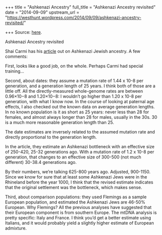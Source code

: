 +++
title = "Ashkenazi Ancestry"
full_title = "Ashkenazi Ancestry revisited"
date = "2014-09-09"
upstream_url = "https://westhunt.wordpress.com/2014/09/09/ashkenazi-ancestry-revisited/"

+++
Source: [here](https://westhunt.wordpress.com/2014/09/09/ashkenazi-ancestry-revisited/).

Ashkenazi Ancestry revisited

Shai Carmi has his
[article](http://www.nature.com/ncomms/2014/140909/ncomms5835/full/ncomms5835.html)
out on Ashkenazi Jewish ancestry. A few comments:

First, looks like a good job, on the whole. Perhaps Carmi had special
training…

Second, about dates: they assume a mutation rate of 1.44 x 10-8 per
generation, and a generation length of 25 years. I think both of those
are a little off. All the directly-measured whole-genome rates are
between 0.96×10−8 and 1.20×10−8: I wouldn’t go higher than 1.20 x 10-8
per generation, with what I know now. In the course of looking at
paternal age effects, I also checked out the known data on average
generation lengths. In no known population is it as short as 25 years:
never less than 28 for females, and almost always longer than 28 for
males, usually in the 30s. 30 is a much more reasonable generation
length than 25.

The date estimates are inversely related to the assumed mutation rate
and directly proportional to the generation length.

In the article, they estimate an Ashkenazi bottleneck with an effective
size of 250-420, 25-32 generations ago. With a mutation rate of 1.2 x
10-8 per generation, that changes to an effective size of 300-500 (not
much different) 30-38.4 generations ago.

By their numbers, we’re talking 625-800 years ago. Adjusted, 900-1150.
Since we know for sure that at least some Ashkenazi Jews were in the
Rhineland before the year 1000, I think that the revised estimate
indicates that the original settlement was the bottleneck, which makes
sense.

Third, about comparison populations: they used Flemings as a sample
European population, and estimated the Ashkenazi Jews are 46-50%
European. Why Flemings? All the previous analyses have suggested that
their European component is from southern Europe. The mtDNA analysis is
pretty specific: Italy and France.  I think you’d get a better estimate
using Italians, and it would probably yield a slightly higher estimate
of European admixture.

